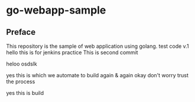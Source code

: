 # go-webapp-sample



## Preface
This repository is the sample of web application using golang.
test code v.1
hello this is for jenkins practice
This is second commit 

heloo 
osdslk



yes this is which we automate to build again & again
okay don't worry trust the process


yes this is build
